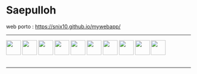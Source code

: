 <h1>Saepulloh</h1>

web porto :  https://snix10.github.io/mywebapp/

<hr>


<div><img src="https://cdn.jsdelivr.net/gh/devicons/devicon@latest/icons/javascript/javascript-original.svg" width="40" height="40"/>
  <img src="https://cdn.jsdelivr.net/gh/devicons/devicon@latest/icons/html5/html5-original.svg" width="40" height="40"/>
  <img src="https://cdn.jsdelivr.net/gh/devicons/devicon@latest/icons/css3/css3-original.svg" width="40" height="40"/>
  <img src="https://cdn.jsdelivr.net/gh/devicons/devicon@latest/icons/php/php-original.svg" width="40" height="40"/>
  <img src="https://cdn.jsdelivr.net/gh/devicons/devicon@latest/icons/laravel/laravel-original.svg" width="40" height="40"/>
  <img src="https://cdn.jsdelivr.net/gh/devicons/devicon@latest/icons/flutter/flutter-original.svg" width="40" height="40"/>
  <img src="https://cdn.jsdelivr.net/gh/devicons/devicon@latest/icons/vuejs/vuejs-original.svg" width="40" height="40"/>
   <img src="https://cdn.jsdelivr.net/gh/devicons/devicon@latest/icons/mysql/mysql-original.svg" width="40" height="40"/>
  <img src="https://cdn.jsdelivr.net/gh/devicons/devicon@latest/icons/vscode/vscode-original.svg" width="40" height="40"/>
    <img src="https://cdn.jsdelivr.net/gh/devicons/devicon@latest/icons/gimp/gimp-original.svg" width="40" height="40"/>
</div>
<br>
<hr>
<!-- <div>
  <div>
    FULLSTACK / BACKEND
  </div>
    <img src="https://cdn.jsdelivr.net/gh/devicons/devicon@latest/icons/laravel/laravel-original.svg" width="40" height="40"/>
</div>
<br>
<div>
  <div>
    FRONTEND
  </div>
    <img src="https://cdn.jsdelivr.net/gh/devicons/devicon@latest/icons/vuejs/vuejs-original.svg" width="40" height="40"/>
</div>
<br>
<div>
  <div>
    DATABASE
  </div>
    <img src="https://cdn.jsdelivr.net/gh/devicons/devicon@latest/icons/mysql/mysql-original.svg" width="40" height="40"/>
</div>
<br>
<div>
  <div>
    OS
  </div>
    <img src="https://cdn.jsdelivr.net/gh/devicons/devicon@latest/icons/ubuntu/ubuntu-original.svg" width="40" height="40"/>
</div>

<br>
<div>
  <div>
    TOOLS
  </div>
    <img src="https://cdn.jsdelivr.net/gh/devicons/devicon@latest/icons/vscode/vscode-original.svg" width="40" height="40"/>
    <img src="https://cdn.jsdelivr.net/gh/devicons/devicon@latest/icons/gimp/gimp-original.svg" width="40" height="40"/>
</div>


 -->
